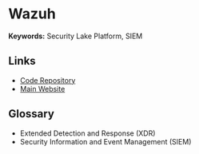 # Wazuh

**Keywords:** Security Lake Platform, SIEM

## Links

- [Code Repository](https://github.com/wazuh/wazuh)
- [Main Website](https://wazuh.com)

## Glossary

- Extended Detection and Response (XDR)
- Security Information and Event Management (SIEM)
